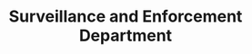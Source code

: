 ---
layout: page
title: Surveillance and Enforcement Department
permalink: "/about/departments/surveillance-and-enforcement"
main: |-
    The Surveillance and Enforcement (S &amp; E) Department is a key operational arm of the Council that manages complaint resolution, surveillance and enforcement activities. In resolving complaints, the department deploys negotiation, mediation, conciliation and investigation. As part of the outcome of complaint resolution, beyond modifying behaviour, the department secures remedies for consumers, such as compensation, repair, replacements or refund, where applicable. 
    
    The department’s monitoring activities extend to ensuring that service providers and producers do not engage in misleading advertisement and that they make appropriate and sufficient disclosures. Sales promotion continues to be a potential tricky area, raising the question of transparency and disclosures. The department is responsible for assessing and approving sales promotions, and evaluating their conduct during and after conclusion or when consumers complain. The department leads the Council’s effort in monitoring and reporting market trends and is responsible for input into key publications and orders of the Council such as banned products list, products recall, where applicable and compliance with international and domestic disclosure, standards and regulations. 
    
    The key interface between operational departments and sector specific regulators is the Surveillance and Enforcement Department.
---